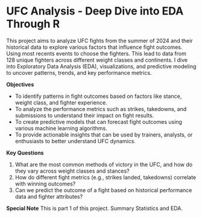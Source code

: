 # UFC Analysis - Deep Dive into EDA Through R

This project aims to analyze UFC fights from the summer of 2024 and their historical data to explore various factors that influence fight outcomes. Using most recents events to choose the fighters. This lead to data from 128 unique fighters across different weight classes and continents. I dive into Exploratory Data Analysis (EDA), visualizations, and predictive modeling to uncover patterns, trends, and key performance metrics.

**Objectives**

- To identify patterns in fight outcomes based on factors like stance, weight class, and fighter experience.
- To analyze the performance metrics such as strikes, takedowns, and submissions to understand their impact on fight results.
- To create predictive models that can forecast fight outcomes using various machine learning algorithms.
- To provide actionable insights that can be used by trainers, analysts, or enthusiasts to better understand UFC dynamics.

**Key Questions**

1. What are the most common methods of victory in the UFC, and how do they vary across weight classes and stances?
2. How do different fight metrics (e.g., strikes landed, takedowns) correlate with winning outcomes?
3. Can we predict the outcome of a fight based on historical performance data and fighter attributes?





**Special Note** 
This is part 1 of this project. Summary Statistics and EDA. 

